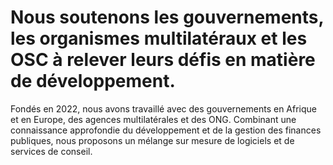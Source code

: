 # Nous soutenons les gouvernements, les organismes multilatéraux et les OSC à relever leurs défis en matière de développement.

Fondés en 2022, nous avons travaillé avec des gouvernements en Afrique et en Europe, des agences multilatérales et des ONG. Combinant une connaissance approfondie du développement et de la gestion des finances publiques, nous proposons un mélange sur mesure de logiciels et de services de conseil.

<e-front-page-box />
